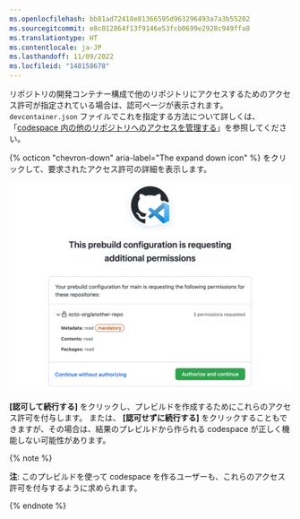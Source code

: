 ```yaml
---
ms.openlocfilehash: bb81ad72418e81366595d963296493a7a3b55202
ms.sourcegitcommit: e8c012864f13f9146e53fcb0699e2928c949ffa8
ms.translationtype: HT
ms.contentlocale: ja-JP
ms.lasthandoff: 11/09/2022
ms.locfileid: "148158678"
---
```

   リポジトリの開発コンテナー構成で他のリポジトリにアクセスするためのアクセス許可が指定されている場合は、認可ページが表示されます。 `devcontainer.json` ファイルでこれを指定する方法について詳しくは、「[codespace 内の他のリポジトリへのアクセスを管理する](/codespaces/managing-your-codespaces/managing-repository-access-for-your-codespaces)」を参照してください。   

   {% octicon "chevron-down" aria-label="The expand down icon" %} をクリックして、要求されたアクセス許可の詳細を表示します。

   ![プレビルドの認可ページのスクリーンショット](/assets/images/help/codespaces/prebuild-authorization-page.png)

   **[認可して続行する]** をクリックし、プレビルドを作成するためにこれらのアクセス許可を付与します。 または、 **[認可せずに続行する]** をクリックすることもできますが、その場合は、結果のプレビルドから作られる codespace が正しく機能しない可能性があります。

   {% note %}

   **注**: このプレビルドを使って codespace を作るユーザーも、これらのアクセス許可を付与するように求められます。

   {% endnote %}
